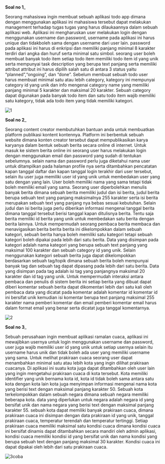 __Soal no 1___

Seorang mahasiswa ingin membuat sebuah aplikasi todo app dimana dengan menggunakan aplikasi ini mahasiswa tersebut dapat melakukan management terhadap tugas tugas yang harus dilaukaannya dalam sebuah aplikasi web.
Aplikasi ini mengharuskan user melakukan login dengan menggunakan username dan password, username pada aplikasi ini harus unique dan tidakboleh sama dengan username dari user lain. password pada aplikasi ini harus di enkripsi dan memiliki panjang minimal 8 karakter terdiri dari angka dan huruf serta minimal satu simbol.
seorang user boleh membuat banyak todo item setiap todo item memiliki todo item id yang unik serta mempunyai task description yang berupa text panjang serta memiliki attribut attribut ini harus dipilih salah satu di antara 3 status yaitu “planned”,“ongoing”, dan “done”. 
Sebelum membuat sebuah todo user harus membuat minimal satu atau lebih category, kategory ini mempunyai category id yang unik dan info mengenai category name yang memiliki panjang minimal 5 karakter dan maksimal 20 karakter.
Sebuah category dapat digunakan pada banyak todo item dan satu todo item wajib memiliki satu kategory, tidak ada todo item yang tidak memiliki kategori.

![1](https://github.com/nadintaaalwaz/nadintrylearnphp/assets/160230442/e44f4db3-2ae9-44a1-9e9b-173e1eb44188)


__Soal no 2___

Seorang content creator membutuhkan bantuan anda untuk membuatkan platform publikasi kontent kontennya.
Platform ini berbentuk sebuah website dimana konten creator tersebut dapat mempublikasikan karya karyanya dalam bentuk sebuah berita secara online di internet.
Untuk masuk ke sistem berita online ini seorang user harus melakukan login dengan menggunakan email dan password yang sudah di tentukan sebelumnya. selain nama dan password perlu juga diketahui nama user untuk ditampilkan pada halaman profile nya serta ditambahkan pencatatan kapan tanggal daftar dan kapan tanggal login terakhir dari user tersebut, selain itu user juga memiliki user id yang unik untuk membedakan user yang satu dengan yang lain. User boleh memiliki nama yang sama tetapi tidak boleh memiliki email yang sama.
Seorang user diperbolehkan menulis banyak berita dimana sebuah berita memiliki judul dan isi berita, judul berita berupa sebuah text yang panjang maksimalnya 255 karakter serta isi berita merupakan sebuah text yang panjang nya bebas sesuai kebutuhan. Selain judul dan isi berita juga perlu diberikan informasi mengenai tanggal berita dimana tanggal tersebut berisi tanggal kapan ditulisnya berita. Tentu saja berita memiliki id berita yang unik untuk membedakan satu berita dengan berita lainnya.
Untuk mempermudah seorang pembaca berita membaca dan menavigasikan berita berita berita ini dikelompokkan dalam sebuah kategori, sebuah berita hanya boleh memiliki satu kategori tetapi sebuah kategori boleh dipakai pada lebih dari satu berita.
Data yang disimpan pada kategori adalah nama kategori yang berupa sebuah text panjang yang maksimal 100 karakter dan sebuah category id yang unik.
Selain menggunakan kategori sebuah berita juga dapat dikelompokkan berdasarkan sebuah tag/topik dimana sebuah berita boleh mempunyai banyak tag dan sebuah tag dapat dipasang pada lebih dari satu berita. Data yang disimpan pada tag adalah isi tag yang panjangnya maksimal 20 karakter dan id tag yang unik.
Untuk mempermudah interaksi antara pembaca dan penulis di sistem berita ini setiap berita yang dibuat dapat diberi komentar sebuah berita dapat dikomentari lebih dari satu kali oleh pembaca data yang dicatat pada komentar adalah komentar id komentar id ini bersifat unik kemudian isi komentar berupa text panjang maksimal 255 karakter nama pemberi komentar dan email pemberi komentar email harus dalam format email yang benar serta dicatat juga tanggal komentarnya.

![2](https://github.com/nadintaaalwaz/nadintrylearnphp/assets/160230442/d6ebe927-e9bb-432d-b07c-a079e4b5ae68)


__Soal no 3___

Sebuah perusahaan ingin membuat aplikasi ramalan cuaca, aplikasi ini mewajibkan usernya untuk login menggunakan username dan password, user juga wajib memiliki user id yang unik untuk setiap usernya selain itu username harus unik dan tidak boleh ada user yang memiliki username yang sama.
Untuk melihat prakiraan cuaca seorang user dapat menambahkan minimal satu atau lebih kota yang ingin dilihat prakiraan cuacanya. Di aplikasi ini suatu kota juga dapat ditambahkan oleh user lain yang ingin mengetahui prakiraan cuaca di kota tersebut.
Kota memiliki identifier yang unik bernama kota id, kota id tidak boleh sama antara satu kota dengan kota lain kota juga menyimpan informasi mengenai nama kota yang berisi text dengan maksimal panjang karakter 50.
Sebuah kota terkelompokkan dalam sebuah negara dimana sebuah negara memiliki beberapa kota. data yang diperlukan untuk negara adalah negara id yang bersifat unik dan nama negara yang berisi text dengan maksimal panjang karakter 55.
sebuah kota dapat memiliki banyak prakiraan cuaca, dimana prakiraan cuaca ini disimpan dengan data prakiraan id yang unik, tanggal prakiraan cuaca, temperatur terendah dan temperatur tertinggi.
Setiap prakiraan cuaca memiliki maksimal satu kondisi cuaca dimana kondisi cuaca ini bersifat dinamis dapat ditambahkan secara mandiri oleh admin aplikasi, kondisi cuaca memiliki kondisi id yang bersifat unik dan nama kondisi yang berupa sebuah text dengan panjang maksimal 30 karakter. Kondisi cuaca ini dapat dipakai oleh lebih dari satu prakiraan cuaca.

![3coba](https://github.com/nadintaaalwaz/nadintrylearnphp/assets/160230442/a6e426c3-f1b7-459d-8ffb-9f6eda7f9834)

